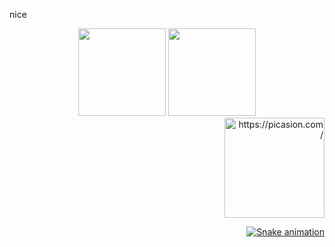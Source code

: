 nice

<div align="center">
  <img height="140em" src="https://github-readme-stats.vercel.app/api?username=melissatonon&show_icons=true&theme=dracula&include_all_commits=true&count_private=true"/>
  <img height="140em" src="https://github-readme-stats.vercel.app/api/top-langs/?username=melissatonon&layout=compact&langs_count=7&theme=dracula"/>
</div>
   
   <div align="right">
  <a href="https://picasion.com/"><img src="https://i.picasion.com/pic91/479da148bbe4c2786430c7322b114f2a.gif" width="160" height="160" border="0" alt="https://picasion.com/" /></a><br /><a href="https://picasion.com/"
  <div>
   
 ![Snake animation](https://github.com/melissatonon/melissatonon/blob/output/github-contribution-grid-snake.svg)

